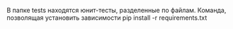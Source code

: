 В папке tests находятся юнит-тесты, разделенные по файлам.
Команда, позволящая установить зависимости 
pip install -r requirements.txt
